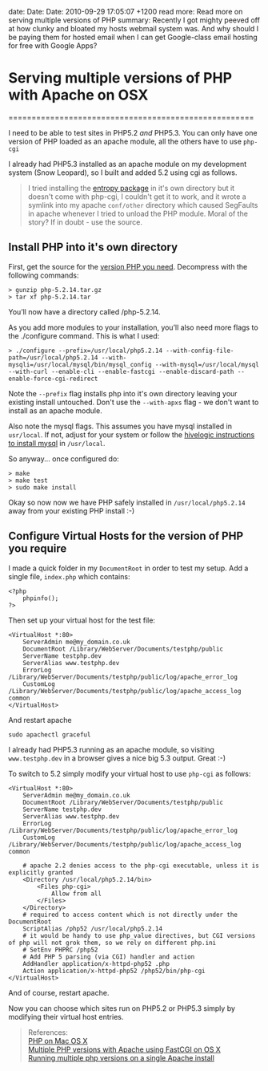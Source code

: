 date: Date: Date: 2010-09-29 17:05:07 +1200
read more: Read more on serving multiple versions of PHP
summary: Recently I got mighty peeved off at how clunky and bloated my hosts webmail system was. And why should I be paying them for hosted email when I can get Google-class email hosting for free with Google Apps?

# Serving multiple versions of PHP with Apache on OSX
=====================================================

I need to be able to test sites in PHP5.2 _and_ PHP5.3. You can only have one version of PHP loaded as an apache module, all the others have to use `php-cgi`

I already had PHP5.3 installed as an apache module on my development system (Snow Leopard), so I built and added 5.2 using cgi as follows.

> I tried installing the [entropy package](http://www.entropy.ch/software/macosx/php/) in it's own directory but it doesn't come with php-cgi, I couldn't get it to work, and it wrote a symlink into my apache `conf/other` directory which caused SegFaults in apache whenever I tried to unload the PHP module. Moral of the story? If in doubt - use the source.

Install PHP into it's own directory
-----------------------------------

First, get the source for the [version PHP you need](http://php.net/downloads.php). Decompress with the following commands:

	> gunzip php-5.2.14.tar.gz
	> tar xf php-5.2.14.tar

You’ll now have a directory called /php-5.2.14.

As you add more modules to your installation, you’ll also need more flags to the ./configure command. This is what I used:

	> ./configure --prefix=/usr/local/php5.2.14 --with-config-file-path=/usr/local/php5.2.14 --with-mysqli=/usr/local/mysql/bin/mysql_config --with-mysql=/usr/local/mysql --with-curl --enable-cli --enable-fastcgi --enable-discard-path --enable-force-cgi-redirect

Note the `--prefix` flag installs php into it's own directory leaving your existing install untouched. Don't use the `--with-apxs` flag - we don't want to install as an apache module.

Also note the mysql flags. This assumes you have mysql installed in `usr/local`. If not, adjust for your system or follow the [hivelogic instructions to install mysql](http://hivelogic.com/articles/compiling-mysql-on-snow-leopard) in `/usr/local`.

So anyway... once configured do:

	> make
	> make test
	> sudo make install
	
Okay so now now we have PHP safely installed in `/usr/local/php5.2.14` away from your existing PHP install :-)

Configure Virtual Hosts for the version of PHP you require
----------------------------------------------------------

I made a quick folder in my `DocumentRoot` in order to test my setup. Add a single file, `index.php` which contains:

	<?php
		phpinfo();
	?>
	
Then set up your virtual host for the test file:

	<VirtualHost *:80>
	    ServerAdmin me@my_domain.co.uk
	    DocumentRoot /Library/WebServer/Documents/testphp/public
	    ServerName testphp.dev
	    ServerAlias www.testphp.dev
	    ErrorLog /Library/WebServer/Documents/testphp/public/log/apache_error_log
	    CustomLog /Library/WebServer/Documents/testphp/public/log/apache_access_log common
	</VirtualHost>
	
And restart apache

	sudo apachectl graceful
	
I already had PHP5.3 running as an apache module, so visiting `www.testphp.dev` in a browser gives a nice big 5.3 output. Great :-)

To switch to 5.2 simply modify your virtual host to use `php-cgi` as follows:

	<VirtualHost *:80>
	    ServerAdmin me@my_domain.co.uk
	    DocumentRoot /Library/WebServer/Documents/testphp/public
	    ServerName testphp.dev
	    ServerAlias www.testphp.dev
	    ErrorLog /Library/WebServer/Documents/testphp/public/log/apache_error_log
	    CustomLog /Library/WebServer/Documents/testphp/public/log/apache_access_log common

	    # apache 2.2 denies access to the php-cgi executable, unless it is explicitly granted
		<Directory /usr/local/php5.2.14/bin>
			<Files php-cgi>
				Allow from all
			</Files>	
		</Directory>
		# required to access content which is not directly under the DocumentRoot
		ScriptAlias /php52 /usr/local/php5.2.14
		# it would be handy to use php_value directives, but CGI versions of php will not grok them, so we rely on different php.ini
		# SetEnv PHPRC /php52
		# Add PHP 5 parsing (via CGI) handler and action
		AddHandler application/x-httpd-php52 .php
		Action application/x-httpd-php52 /php52/bin/php-cgi
	</VirtualHost>

And of course, restart apache.

Now you can choose which sites run on PHP5.2 or PHP5.3 simply by modifying their virtual host entries.

> References:  
> [PHP on Mac OS X](http://developer.apple.com/internet/opensource/php.html)  
> [Multiple PHP versions with Apache using FastCGI on OS X](http://cuadradevelopment.com/blog/26/multiple-php-versions-with-apache-using-fastcgi-on-os-x/)  
> [Running multiple php versions on a single Apache install](http://gggeek.altervista.org/2007/07/21/running-multiple-php-versions-on-a-single-apache-install/)

